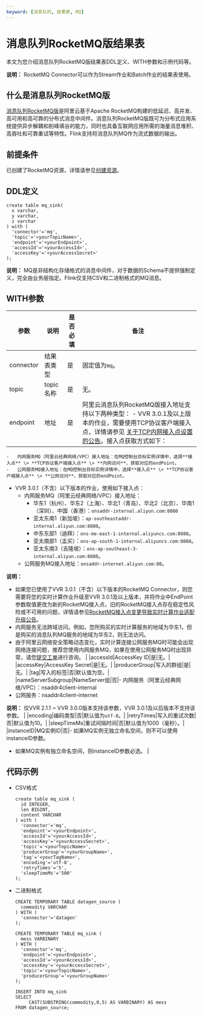```yaml
---
keyword: [消息队列, 结果表, MQ]
---
```


# 消息队列RocketMQ版结果表

本文为您介绍消息队列RocketMQ版结果表DDL定义、WITH参数和示例代码等。

**说明：** RocketMQ Connector可以作为Stream作业和Batch作业的结果表使用。

## 什么是消息队列RocketMQ版

[消息队列RocketMQ版]()是阿里云基于Apache RocketMQ构建的低延迟、高并发、高可用和高可靠的分布式消息中间件。消息队列RocketMQ版既可为分布式应用系统提供异步解耦和削峰填谷的能力，同时也具备互联网应用所需的海量消息堆积、高吞吐和可靠重试等特性。Flink支持将消息队列MQ作为流式数据的输出。

## 前提条件

已创建了RocketMQ资源，详情请参见[创建资源]()。

## DDL定义

```
create table mq_sink(
  x varchar,
  y varchar,
  z varchar
) with (
  'connector'='mq',
  'topic'='<yourTopicName>',
  'endpoint'='<yourEndpoint>',
  'accessId'='<yourAccessId>',
  'accessKey'='<yourAccessSecret>'
);
```

**说明：** MQ是非结构化存储格式的消息中间件，对于数据的Schema不提供强制定义，完全由业务层指定。Flink仅支持CSV和二进制格式的MQ消息。

## WITH参数

|参数|说明|是否必填|备注|
|--|--|----|--|
|connector|结果表类型|是|固定值为`mq`。|
|topic|topic名称|是|无。|
|endpoint|地址|是|阿里云消息队列RocketMQ版接入地址支持以下两种类型： -   VVR 3.0.1及以上版本的作业，需要使用TCP协议客户端接入点，详情请参见 [关于TCP内网接入点设置的公告]()。接入点获取方式如下：
    -   内网服务MQ（阿里云经典网络/VPC）接入地址：在MQ控制台目标实例详情中，选择**接入点** \> **TCP协议客户端接入点** \> **内网访问**，获取对应的endPoint。
    -   公网服务MQ接入地址：在MQ控制台目标实例详情中，选择**接入点** \> **TCP协议客户端接入点** \> **公网访问**，获取对应的endPoint。
-   VVR 3.0.1（不含）以下版本的作业，使用如下接入点：
    -   内网服务MQ（阿里云经典网络/VPC）接入地址：
        -   华东1（杭州）、华东2（上海）、华北1（青岛）、华北2（北京）、华南1（深圳）、中国（香港）：`onsaddr-internal.aliyun.com:8080`
        -   亚太东南1（新加坡）：`ap-southeastaddr-internal.aliyun.com:8080`。
        -   中东东部1（迪拜）：`ons-me-east-1-internal.aliyuncs.com:8080`。
        -   亚太南部1（孟买）：`ons-ap-south-1-internal.aliyuncs.com:8080`。
        -   亚太东南3（吉隆坡）：`ons-ap-southeast-3-internal.aliyun.com:8080`。
    -   公网服务MQ接入地址：`onsaddr-internet.aliyun.com:80`。

 **说明：**

-   如果您已使用了VVR 3.0.1（不含）以下版本的RocketMQ Connector，则您需要将您的实时计算作业升级至VVR 3.0.1及以上版本，并将作业中EndPoint参数取值更改为新的RocketMQ接入点，旧的RocketMQ接入点存在稳定性风险或不可用的问题，详情请参见[RocketMQ接入点变更导致实时计算作业适配升级公告](/cn.zh-CN/Flink全托管/产品公告.md)。
-   内网服务无法跨域访问。例如，您所购买的实时计算服务的地域为华东1，但是购买的消息队列MQ服务的地域为华东2，则无法访问。
-   由于阿里云网络安全策略动态变化，实时计算连接公网服务MQ时可能会出现网络连接问题，推荐您使用内网服务MQ，如果在使用公网服务MQ时出现异常，请您[提交工单](https://selfservice.console.aliyun.com/ticket/createIndex?accounttraceid=f7b76db740fa486baa4b63bd5848fbc1idrb)进行咨询。 |
|accessId|AccessKey ID|是|无。|
|accessKey|AccessKey Secret|是|无。|
|producerGroup|写入的群组|是|无。|
|tag|写入的标签|否|默认值为空。|
|nameServerSubgroup|NameServer组|否|-   内网服务（阿里云经典网络/VPC）：nsaddr4client-internal
-   公网服务：nsaddr4client-internet

 **说明：** 仅VVR 2.1.1 ~ VVR 3.0.0版本支持该参数，VVR 3.0.1及以后版本不支持该参数。 |
|encoding|编码类型|否|默认值为`utf-8`。|
|retryTimes|写入的重试次数|否|默认值为10。|
|sleepTimeMs|重试间隔时间|否|默认值为1000（毫秒）。|
|instanceID|MQ实例ID|否|-   如果MQ实例无独立命名空间，则不可以使用instanceID参数。
-   如果MQ实例有独立命名空间，则instanceID参数必选。 |

## 代码示例

-   CSV格式

    ```
    create table mq_sink (
      id INTEGER,
      len BIGINT,
      content VARCHAR
    ) with (
      'connector'='mq',
      'endpoint'='<yourEndpoint>',
      'accessId'='<yourAccessId>',
      'accessKey'='<yourAccessSecret>',
      'topic'='<yourTopicName>',
      'producerGroup'='<yourGroupName>',
      'tag'='<yourTagName>',
      'encoding'='utf-8',
      'retryTimes'='5',
      'sleepTimeMs'='500'
    );
    ```

-   二进制格式

    ```
    CREATE TEMPORARY TABLE datagen_source (
      commodity VARCHAR
    ) WITH ( 
      'connector'='datagen' 
    );
    
    CREATE TEMPORARY TABLE mq_sink (
      mess VARBINARY
    ) WITH (
      'connector'='mq',
      'endpoint'='<yourEndpoint>',
      'accessId'='<yourAccessId>',
      'accessKey'='<yourAccessSecret>',
      'topic'='<yourTopicName>',
      'producerGroup'='<yourGroupName>'
    );
    
    INSERT INTO mq_sink
    SELECT 
         CAST(SUBSTRING(commodity,0,5) AS VARBINARY) AS mess   
    FROM datagen_source;
    ```


